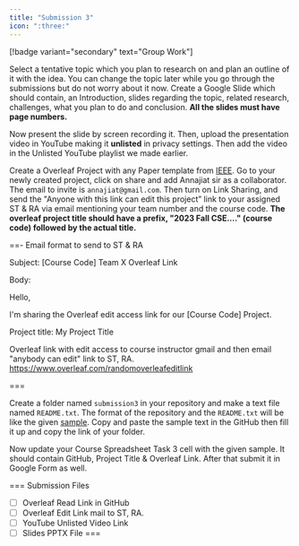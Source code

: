 ```yaml
---
title: "Submission 3"
icon: ":three:"
---
```


[!badge variant="secondary" text="Group Work"]

Select a tentative topic which you plan to research on and plan an outline of it with the idea. You can change the topic later while you go through the submissions but do not worry about it now. Create a Google Slide which should contain, an Introduction, slides regarding the topic, related research, challenges, what you plan to do and conclusion. **All the slides must have page numbers.**

Now present the slide by screen recording it. Then, upload the presentation video in YouTube making it **unlisted** in privacy settings. Then add the video in the Unlisted YouTube playlist we made earlier.

Create a Overleaf Project with any Paper template from [IEEE](https://www.overleaf.com/latex/templates/ieee-conference-template/grfzhhncsfqn). Go to your newly created project, click on share and add Annajiat sir as a collaborator. The email to invite is `annajiat@gmail.com`. Then turn on Link Sharing, and send the "Anyone with this link can edit this project” link to your assigned ST & RA via email mentioning your team number and the course code. **The overleaf project title should have a prefix, "2023 Fall CSE...." (course code) followed by the actual title.**

==- Email format to send to ST & RA

Subject: [Course Code] Team X Overleaf Link

Body:

Hello,

I'm sharing the Overleaf edit access link for our [Course Code] Project.

Project title:
My Project Title

Overleaf link with edit access to course instructor gmail and then email "anybody can edit" link to ST, RA.
https://www.overleaf.com/randomoverleafeditlink

===

Create a folder named `submission3` in your repository and make a text file named `README.txt`. The format of the repository and the `README.txt` will be like the given [sample](https://github.com/errhythm/CSE123/tree/main/submission3). Copy and paste the sample text in the GitHub then fill it up and copy the link of your folder.

Now update your Course Spreadsheet Task 3 cell with the given sample. It should contain GitHub, Project Title & Overleaf Link. After that submit it in Google Form as well.

=== Submission Files
- [ ] Overleaf Read Link in GitHub
- [ ] Overleaf Edit Link mail to ST, RA.
- [ ] YouTube Unlisted Video Link
- [ ] Slides PPTX File
===
